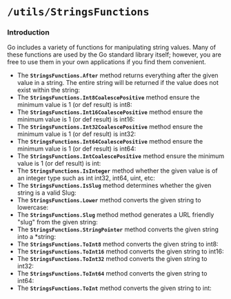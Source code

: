# `/utils/StringsFunctions`

### Introduction
Go includes a variety of functions for manipulating string values. 
Many of these functions are used by the Go standard library itself;
however, you are free to use them in your own applications if you find them convenient.


- The **`StringsFunctions.After`** method returns everything after the given value in a string. The
  entire string will be returned if the value does not exist within the string:
- The **`StringsFunctions.Int8CoalescePositive`** method ensure the minimum value is 1 (or def result) is int8:
- The **`StringsFunctions.Int16CoalescePositive`** method ensure the minimum value is 1 (or def result) is int16:
- The **`StringsFunctions.Int32CoalescePositive`** method ensure the minimum value is 1 (or def result) is int32:
- The **`StringsFunctions.Int64CoalescePositive`** method ensure the minimum value is 1 (or def result) is int64:
- The **`StringsFunctions.IntCoalescePositive`** method ensure the minimum value is 1 (or def result) is int:
- The **`StringsFunctions.IsInteger`** method whether the given value is of an integer type such as int int32, int64, uint, etc:
- The **`StringsFunctions.IsSlug`** method determines whether the given string is a valid Slug:
- The **`StringsFunctions.Lower`** method converts the given string to lowercase:
- The **`StringsFunctions.Slug`** method method generates a URL friendly "slug" from the given string:
- The **`StringsFunctions.StringPointer`** method converts the given string into a *string:
- The **`StringsFunctions.ToInt8`** method converts the given string to int8:
- The **`StringsFunctions.ToInt16`** method converts the given string to int16:
- The **`StringsFunctions.ToInt32`** method converts the given string to int32:
- The **`StringsFunctions.ToInt64`** method converts the given string to int64:
- The **`StringsFunctions.ToInt`** method converts the given string to int: